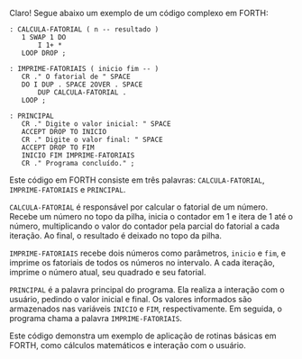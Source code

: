 Claro! Segue abaixo um exemplo de um código complexo em FORTH:

```
: CALCULA-FATORIAL ( n -- resultado )
   1 SWAP 1 DO
       I 1+ *
   LOOP DROP ;

: IMPRIME-FATORIAIS ( inicio fim -- )
   CR ." O fatorial de " SPACE
   DO I DUP . SPACE 2OVER . SPACE
       DUP CALCULA-FATORIAL .
   LOOP ;

: PRINCIPAL
   CR ." Digite o valor inicial: " SPACE
   ACCEPT DROP TO INICIO
   CR ." Digite o valor final: " SPACE
   ACCEPT DROP TO FIM
   INICIO FIM IMPRIME-FATORIAIS
   CR ." Programa concluído." ;
```

Este código em FORTH consiste em três palavras: `CALCULA-FATORIAL`, `IMPRIME-FATORIAIS` e `PRINCIPAL`.

`CALCULA-FATORIAL` é responsável por calcular o fatorial de um número. Recebe um número no topo da pilha, inicia o contador em 1 e itera de 1 até o número, multiplicando o valor do contador pela parcial do fatorial a cada iteração. Ao final, o resultado é deixado no topo da pilha.

`IMPRIME-FATORIAIS` recebe dois números como parâmetros, `inicio` e `fim`, e imprime os fatoriais de todos os números no intervalo. A cada iteração, imprime o número atual, seu quadrado e seu fatorial.

`PRINCIPAL` é a palavra principal do programa. Ela realiza a interação com o usuário, pedindo o valor inicial e final. Os valores informados são armazenados nas variáveis `INICIO` e `FIM`, respectivamente. Em seguida, o programa chama a palavra `IMPRIME-FATORIAIS`.

Este código demonstra um exemplo de aplicação de rotinas básicas em FORTH, como cálculos matemáticos e interação com o usuário.
